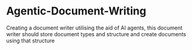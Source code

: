 # Agentic-Document-Writing
Creating a document writer utilising the aid of AI agents, this document writer should store document types and structure and create documents using that structure

